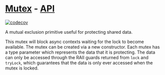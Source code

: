 # [Mutex](https://tscommon.github.io/monorepo/packages/mutex) - [API](https://tscommon.github.io/monorepo/api/mutex)

[![codecov](https://codecov.io/gh/tscommon/monorepo/graph/badge.svg?token=I222OQNV9L)](https://codecov.io/gh/tscommon/monorepo)

A mutual exclusion primitive useful for protecting shared data.

This mutex will block async contexts waiting for the lock to become available. The mutex can be created via a new constructor. Each mutex has a type parameter which represents the data that it is protecting. The data can only be accessed through the RAII guards returned from `lock` and `tryLock`, which guarantees that the data is only ever accessed when the mutex is locked.
